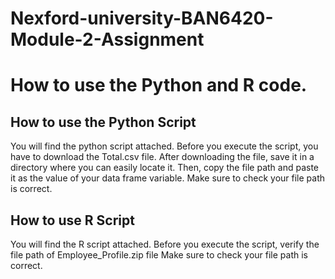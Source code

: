 # Nexford-university-BAN6420-Module-2-Assignment
# How to use the Python and R code. 

## How to use the Python Script
You will find the python script attached. Before you execute the script, you have to download the Total.csv file.
After downloading the file, save it in a directory where you can easily locate it. 
Then, copy the file path and paste it as the value of your data frame variable. Make sure to check your file path is correct.

## How to use R Script 
You will find the R script attached. Before you execute the script, verify the file path of Employee_Profile.zip file 
Make sure to check your file path is correct. 

